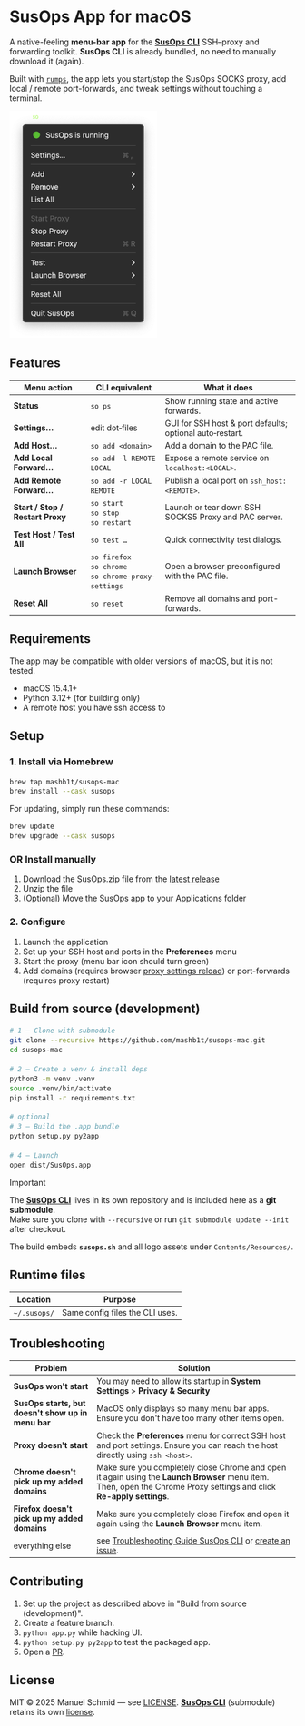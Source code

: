 # SusOps App for macOS

A native-feeling **menu-bar app** for the [**SusOps CLI**](https://github.com/mashb1t/susops-cli) SSH–proxy
and forwarding toolkit. **SusOps CLI** is already bundled, no need to manually download it (again).

Built with [`rumps`](https://github.com/jaredks/rumps), the app lets you start/stop the SusOps SOCKS proxy, add
local / remote port-forwards, and tweak settings without touching a terminal.

<img src="screenshots/menu.png" alt="Menu" height="400"/>

## Features

| Menu action                      | CLI equivalent                                              | What it does                                             |
|----------------------------------|-------------------------------------------------------------|----------------------------------------------------------|
| **Status**                       | `so ps`                                                     | Show running state and active forwards.                  |
| **Settings…**                    | edit dot‑files                                              | GUI for SSH host & port defaults; optional auto‑restart. |
| **Add Host…**                    | `so add <domain>`                                           | Add a domain to the PAC file.                            |
| **Add Local Forward…**           | `so add -l REMOTE LOCAL`                                    | Expose a remote service on `localhost:<LOCAL>`.          |
| **Add Remote Forward…**          | `so add -r LOCAL REMOTE`                                    | Publish a local port on `ssh_host:<REMOTE>`.             |
| **Start / Stop / Restart Proxy** | `so start`<br/>`so stop`<br/>`so restart`                   | Launch or tear down SSH SOCKS5 Proxy and PAC server.     |
| **Test Host / Test All**         | `so test …`                                                 | Quick connectivity test dialogs.                         |
| **Launch Browser**               | `so firefox`<br/>`so chrome`<br/>`so chrome-proxy-settings` | Open a browser preconfigured with the PAC file.          |
| **Reset All**                    | `so reset`                                                  | Remove all domains and port-forwards.                    |

## Requirements

The app may be compatible with older versions of macOS, but it is not tested.

* macOS 15.4.1+
* Python 3.12+ (for building only)
* A remote host you have ssh access to

## Setup

### 1. Install via Homebrew

```bash
brew tap mashb1t/susops-mac
brew install --cask susops
```

For updating, simply run these commands:

```bash
brew update
brew upgrade --cask susops
```

### OR Install manually

1. Download the SusOps.zip file from the [latest release](https://github.com/mashb1t/susops-mac/releases)
2. Unzip the file
3. (Optional) Move the SusOps app to your Applications folder

### 2. Configure

1. Launch the application
2. Set up your SSH host and ports in the **Preferences** menu 
3. Start the proxy (menu bar icon should turn green)
4. Add domains (requires browser [proxy settings reload](chrome://net-internals/#proxy)) or port-forwards (requires proxy restart)


## Build from source (development)

```bash
# 1 – Clone with submodule
git clone --recursive https://github.com/mashb1t/susops-mac.git
cd susops-mac

# 2 – Create a venv & install deps
python3 -m venv .venv
source .venv/bin/activate
pip install -r requirements.txt

# optional
# 3 – Build the .app bundle
python setup.py py2app

# 4 – Launch
open dist/SusOps.app
```

> [!IMPORTANT]
> The [**SusOps CLI**](https://github.com/mashb1t/susops-cli) lives in its own repository and is included here as a **git submodule**.  
> Make sure you clone with `--recursive` or run `git submodule update --init` after checkout.

The build embeds **`susops.sh`** and all logo assets under `Contents/Resources/`.

## Runtime files

| Location     | Purpose                         |
|--------------|---------------------------------|
| `~/.susops/` | Same config files the CLI uses. |

## Troubleshooting

| Problem                                            | Solution                                                                                                                                                                                 |
|----------------------------------------------------|------------------------------------------------------------------------------------------------------------------------------------------------------------------------------------------|
| **SusOps won't start**                             | You may need to allow its startup in **System Settings** > **Privacy & Security**                                                                                                        |
| **SusOps starts, but doesn't show up in menu bar** | MacOS only displays so many menu bar apps. Ensure you don't have too many other items open.                                                                                              |
| **Proxy doesn't start**                            | Check the **Preferences** menu for correct SSH host and port settings. Ensure you can reach the host directly using `ssh <host>`.                                                        |
| **Chrome doesn't pick up my added domains**        | Make sure you completely close Chrome and open it again using the **Launch Browser** menu item. Then, open the Chrome Proxy settings and click **Re-apply settings**.                    |
| **Firefox doesn't pick up my added domains**       | Make sure you completely close Firefox and open it again using the **Launch Browser** menu item.                                                                                         |
| everything else                                    | see [Troubleshooting Guide SusOps CLI](https://github.com/mashb1t/SusOps-CLI?tab=readme-ov-file#troubleshooting) or [create an issue](https://github.com/mashb1t/SusOps-Mac/issues/new). |

## Contributing

1. Set up the project as described above in "Build from source (development)".
2. Create a feature branch.
3. `python app.py` while hacking UI.
4. `python setup.py py2app` to test the packaged app.
5. Open a [PR](https://github.com/mashb1t/susops-mac/pulls).

## License

MIT © 2025 Manuel Schmid — see [LICENSE](https://github.com/mashb1t/SusOps-Mac/blob/main/LICENSE.txt).
[**SusOps CLI**](https://github.com/mashb1t/susops-cli) (submodule) retains its own [license](https://github.com/mashb1t/SusOps-CLI/blob/main/LICENSE.txt).
